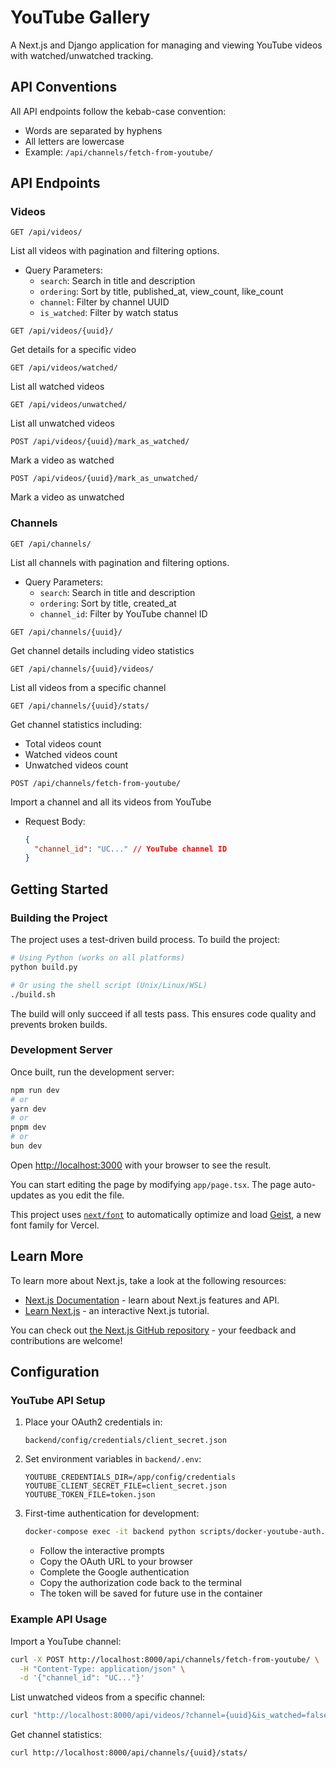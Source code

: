 # YouTube Gallery

A Next.js and Django application for managing and viewing YouTube videos with watched/unwatched tracking.

## API Conventions

All API endpoints follow the kebab-case convention:
- Words are separated by hyphens
- All letters are lowercase
- Example: `/api/channels/fetch-from-youtube/`

## API Endpoints

### Videos

```http
GET /api/videos/
```
List all videos with pagination and filtering options.
- Query Parameters:
  - `search`: Search in title and description
  - `ordering`: Sort by title, published_at, view_count, like_count
  - `channel`: Filter by channel UUID
  - `is_watched`: Filter by watch status

```http
GET /api/videos/{uuid}/
```
Get details for a specific video

```http
GET /api/videos/watched/
```
List all watched videos

```http
GET /api/videos/unwatched/
```
List all unwatched videos

```http
POST /api/videos/{uuid}/mark_as_watched/
```
Mark a video as watched

```http
POST /api/videos/{uuid}/mark_as_unwatched/
```
Mark a video as unwatched

### Channels

```http
GET /api/channels/
```
List all channels with pagination and filtering options.
- Query Parameters:
  - `search`: Search in title and description
  - `ordering`: Sort by title, created_at
  - `channel_id`: Filter by YouTube channel ID

```http
GET /api/channels/{uuid}/
```
Get channel details including video statistics

```http
GET /api/channels/{uuid}/videos/
```
List all videos from a specific channel

```http
GET /api/channels/{uuid}/stats/
```
Get channel statistics including:
- Total videos count
- Watched videos count
- Unwatched videos count

```http
POST /api/channels/fetch-from-youtube/
```
Import a channel and all its videos from YouTube
- Request Body:
  ```json
  {
    "channel_id": "UC..." // YouTube channel ID
  }
  ```

## Getting Started

### Building the Project

The project uses a test-driven build process. To build the project:

```bash
# Using Python (works on all platforms)
python build.py

# Or using the shell script (Unix/Linux/WSL)
./build.sh
```

The build will only succeed if all tests pass. This ensures code quality and prevents broken builds.

### Development Server

Once built, run the development server:

```bash
npm run dev
# or
yarn dev
# or
pnpm dev
# or
bun dev
```

Open [http://localhost:3000](http://localhost:3000) with your browser to see the result.

You can start editing the page by modifying `app/page.tsx`. The page auto-updates as you edit the file.

This project uses [`next/font`](https://nextjs.org/docs/app/building-your-application/optimizing/fonts) to automatically optimize and load [Geist](https://vercel.com/font), a new font family for Vercel.

## Learn More

To learn more about Next.js, take a look at the following resources:

- [Next.js Documentation](https://nextjs.org/docs) - learn about Next.js features and API.
- [Learn Next.js](https://nextjs.org/learn) - an interactive Next.js tutorial.

You can check out [the Next.js GitHub repository](https://github.com/vercel/next.js) - your feedback and contributions are welcome!

## Configuration

### YouTube API Setup

1. Place your OAuth2 credentials in:
   ```
   backend/config/credentials/client_secret.json
   ```

2. Set environment variables in `backend/.env`:
   ```env
   YOUTUBE_CREDENTIALS_DIR=/app/config/credentials
   YOUTUBE_CLIENT_SECRET_FILE=client_secret.json
   YOUTUBE_TOKEN_FILE=token.json
   ```

3. First-time authentication for development:
   ```bash
   docker-compose exec -it backend python scripts/docker-youtube-auth.py
   ```
   - Follow the interactive prompts
   - Copy the OAuth URL to your browser
   - Complete the Google authentication
   - Copy the authorization code back to the terminal
   - The token will be saved for future use in the container

### Example API Usage

Import a YouTube channel:
```bash
curl -X POST http://localhost:8000/api/channels/fetch-from-youtube/ \
  -H "Content-Type: application/json" \
  -d '{"channel_id": "UC..."}'
```

List unwatched videos from a specific channel:
```bash
curl "http://localhost:8000/api/videos/?channel={uuid}&is_watched=false"
```

Get channel statistics:
```bash
curl http://localhost:8000/api/channels/{uuid}/stats/
```
